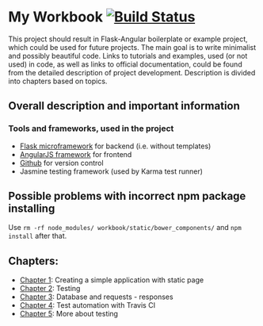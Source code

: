 # My Workbook [![Build Status](https://travis-ci.org/Xmary/Workbook.svg?branch=master)](https://travis-ci.org/Xmary/Workbook)
This project should result in Flask-Angular boilerplate or example project, which could be used for future projects. The main goal is to write minimalist and possibly beautiful code. Links to tutorials and examples, used (or not used) in code, as well as links to official documentation, could be found from the detailed description of project development. Description is divided into chapters based on topics.

## Overall description and important information

### Tools and frameworks, used in the project

* [Flask microframework](http://flask.pocoo.org) for backend (i.e. without templates)
* [AngularJS framework](https://angularjs.org) for frontend
* [Github](https://github.com) for version control
* Jasmine testing framework (used by Karma test runner)

## Possible problems with incorrect npm package installing
Use ```rm -rf node_modules/ workbook/static/bower_components/```
and ```npm install``` after that. 

## Chapters:
* [Chapter 1](docs/chapter_1.md): Creating a simple application with static page
* [Chapter 2](docs/chapter_2.md): Testing
* [Chapter 3](docs/chapter_3.md): Database and requests - responses
* [Chapter 4](docs/chapter_4.md): Test automation with Travis CI
* [Chapter 5](docs/chapter_5.md): More about testing
